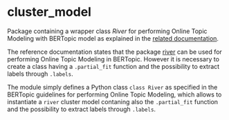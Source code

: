 # cluster_model

Package containing a wrapper class <i>River</i> for performing Online Topic Modeling with BERTopic model as explained in the [related documentation](https://maartengr.github.io/BERTopic/getting_started/online/online.html).

The reference documentation states that the package [river](https://riverml.xyz/0.14.0/) can be used for performing Online Topic Modeling in BERTopic. However it is necessary to create a class having a `.partial_fit` function and the possibility to extract labels through `.labels`.

The module simply defines a Python class `class River` as specified in the BERTopic guidelines for performing Online Topic Modeling, which allows to instantiate a `river` cluster model contaning also the `.partial_fit` function and the possibility to extract labels through `.labels`.
